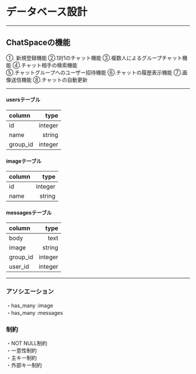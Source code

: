 # データベース設計

---

## ChatSpaceの機能
①. 新規登録機能   ②.1対1のチャット機能 ③.複数人によるグループチャット機能 ④.チャット相手の検索機能   
⑤.チャットグループへのユーザー招待機能 ⑥.チャットの履歴表示機能 ⑦.画像送信機能 ⑧.チャットの自動更新

---

#### usersテーブル

| column     |    type     |
|:-----------|------------:|
| id         |     integer |
| name       |      string |
| group_id   |     integer |


#### imageテーブル

| column     |    type     |
|:-----------|------------:|
| id         |     integer |
| name       |      string |


#### messagesテーブル

| column     |    type     |
|:-----------|------------:|
| body       |        text |
| image      |      string |
| group_id   |     integer |
| user_id    |     integer |

---

### アソシエーション

・has_many :image   
・has_many :messages

### 制約

・NOT NULL制約  
・一意性制約  
・主キー制約  
・外部キー制約  
